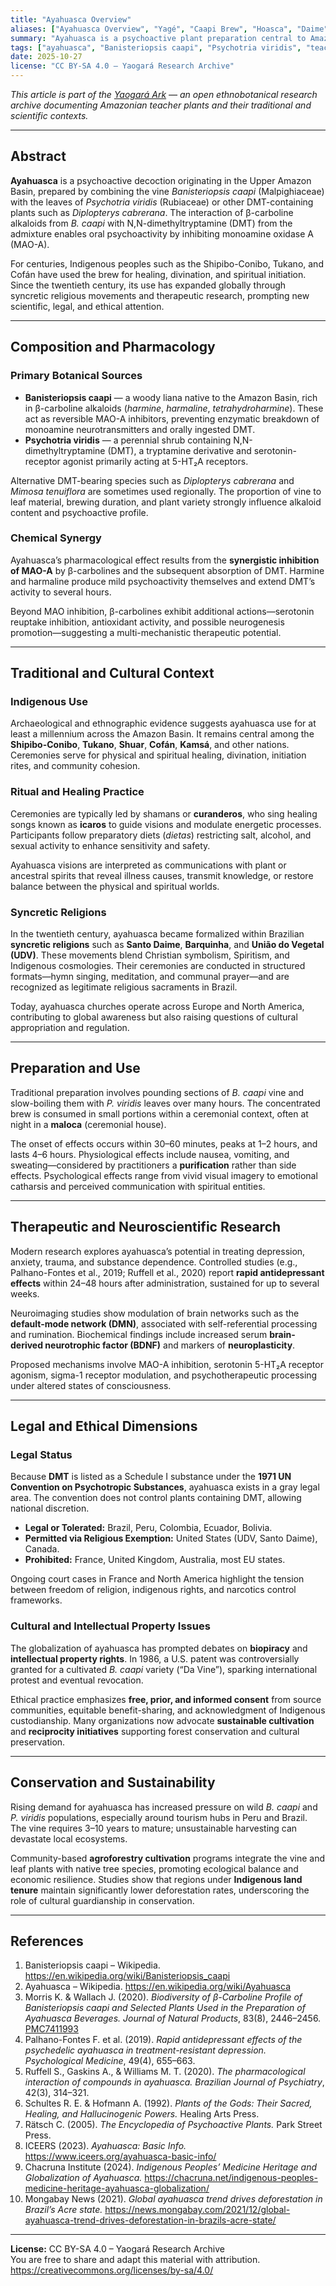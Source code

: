 ```yaml
---
title: "Ayahuasca Overview"
aliases: ["Ayahuasca Overview", "Yagé", "Caapi Brew", "Hoasca", "Daime"]
summary: "Ayahuasca is a psychoactive plant preparation central to Amazonian ethnomedicine and contemporary psychedelic research, combining Banisteriopsis caapi and Psychotria viridis to produce synergistic psychoactive effects."
tags: ["ayahuasca", "Banisteriopsis caapi", "Psychotria viridis", "teacher plants", "ethnobotany", "psychedelics", "Amazon"]
date: 2025-10-27
license: "CC BY-SA 4.0 – Yaogará Research Archive"
---
```


*This article is part of the [Yaogará Ark](https://ark.yaogara.org) — an open ethnobotanical research archive documenting Amazonian teacher plants and their traditional and scientific contexts.*

---

## Abstract

**Ayahuasca** is a psychoactive decoction originating in the Upper Amazon Basin, prepared by combining the vine *Banisteriopsis caapi* (Malpighiaceae) with the leaves of *Psychotria viridis* (Rubiaceae) or other DMT-containing plants such as *Diplopterys cabrerana*. The interaction of β-carboline alkaloids from *B. caapi* with N,N-dimethyltryptamine (DMT) from the admixture enables oral psychoactivity by inhibiting monoamine oxidase A (MAO-A).  

For centuries, Indigenous peoples such as the Shipibo-Conibo, Tukano, and Cofán have used the brew for healing, divination, and spiritual initiation. Since the twentieth century, its use has expanded globally through syncretic religious movements and therapeutic research, prompting new scientific, legal, and ethical attention.

---

## Composition and Pharmacology

### Primary Botanical Sources

- **Banisteriopsis caapi** — a woody liana native to the Amazon Basin, rich in β-carboline alkaloids (*harmine*, *harmaline*, *tetrahydroharmine*). These act as reversible MAO-A inhibitors, preventing enzymatic breakdown of monoamine neurotransmitters and orally ingested DMT.  
- **Psychotria viridis** — a perennial shrub containing N,N-dimethyltryptamine (DMT), a tryptamine derivative and serotonin-receptor agonist primarily acting at 5-HT₂A receptors.

Alternative DMT-bearing species such as *Diplopterys cabrerana* and *Mimosa tenuiflora* are sometimes used regionally. The proportion of vine to leaf material, brewing duration, and plant variety strongly influence alkaloid content and psychoactive profile.

### Chemical Synergy

Ayahuasca’s pharmacological effect results from the **synergistic inhibition of MAO-A** by β-carbolines and the subsequent absorption of DMT. Harmine and harmaline produce mild psychoactivity themselves and extend DMT’s activity to several hours.  

Beyond MAO inhibition, β-carbolines exhibit additional actions—serotonin reuptake inhibition, antioxidant activity, and possible neurogenesis promotion—suggesting a multi-mechanistic therapeutic potential.

---

## Traditional and Cultural Context

### Indigenous Use

Archaeological and ethnographic evidence suggests ayahuasca use for at least a millennium across the Amazon Basin. It remains central among the **Shipibo-Conibo**, **Tukano**, **Shuar**, **Cofán**, **Kamsá**, and other nations. Ceremonies serve for physical and spiritual healing, divination, initiation rites, and community cohesion.

### Ritual and Healing Practice

Ceremonies are typically led by shamans or **curanderos**, who sing healing songs known as **icaros** to guide visions and modulate energetic processes. Participants follow preparatory diets (*dietas*) restricting salt, alcohol, and sexual activity to enhance sensitivity and safety.  

Ayahuasca visions are interpreted as communications with plant or ancestral spirits that reveal illness causes, transmit knowledge, or restore balance between the physical and spiritual worlds.

### Syncretic Religions

In the twentieth century, ayahuasca became formalized within Brazilian **syncretic religions** such as **Santo Daime**, **Barquinha**, and **União do Vegetal (UDV)**. These movements blend Christian symbolism, Spiritism, and Indigenous cosmologies. Their ceremonies are conducted in structured formats—hymn singing, meditation, and communal prayer—and are recognized as legitimate religious sacraments in Brazil.

Today, ayahuasca churches operate across Europe and North America, contributing to global awareness but also raising questions of cultural appropriation and regulation.

---

## Preparation and Use

Traditional preparation involves pounding sections of *B. caapi* vine and slow-boiling them with *P. viridis* leaves over many hours. The concentrated brew is consumed in small portions within a ceremonial context, often at night in a **maloca** (ceremonial house).  

The onset of effects occurs within 30–60 minutes, peaks at 1–2 hours, and lasts 4–6 hours. Physiological effects include nausea, vomiting, and sweating—considered by practitioners a **purification** rather than side effects. Psychological effects range from vivid visual imagery to emotional catharsis and perceived communication with spiritual entities.

---

## Therapeutic and Neuroscientific Research

Modern research explores ayahuasca’s potential in treating depression, anxiety, trauma, and substance dependence. Controlled studies (e.g., Palhano-Fontes et al., 2019; Ruffell et al., 2020) report **rapid antidepressant effects** within 24–48 hours after administration, sustained for up to several weeks.  

Neuroimaging studies show modulation of brain networks such as the **default-mode network (DMN)**, associated with self-referential processing and rumination. Biochemical findings include increased serum **brain-derived neurotrophic factor (BDNF)** and markers of **neuroplasticity**.  

Proposed mechanisms involve MAO-A inhibition, serotonin 5-HT₂A receptor agonism, sigma-1 receptor modulation, and psychotherapeutic processing under altered states of consciousness.

---

## Legal and Ethical Dimensions

### Legal Status

Because **DMT** is listed as a Schedule I substance under the **1971 UN Convention on Psychotropic Substances**, ayahuasca exists in a gray legal area. The convention does not control plants containing DMT, allowing national discretion.  

- **Legal or Tolerated:** Brazil, Peru, Colombia, Ecuador, Bolivia.  
- **Permitted via Religious Exemption:** United States (UDV, Santo Daime), Canada.  
- **Prohibited:** France, United Kingdom, Australia, most EU states.  

Ongoing court cases in France and North America highlight the tension between freedom of religion, indigenous rights, and narcotics control frameworks.

### Cultural and Intellectual Property Issues

The globalization of ayahuasca has prompted debates on **biopiracy** and **intellectual property rights**. In 1986, a U.S. patent was controversially granted for a cultivated *B. caapi* variety (“Da Vine”), sparking international protest and eventual revocation.  

Ethical practice emphasizes **free, prior, and informed consent** from source communities, equitable benefit-sharing, and acknowledgment of Indigenous custodianship. Many organizations now advocate **sustainable cultivation** and **reciprocity initiatives** supporting forest conservation and cultural preservation.

---

## Conservation and Sustainability

Rising demand for ayahuasca has increased pressure on wild *B. caapi* and *P. viridis* populations, especially around tourism hubs in Peru and Brazil. The vine requires 3–10 years to mature; unsustainable harvesting can devastate local ecosystems.  

Community-based **agroforestry cultivation** programs integrate the vine and leaf plants with native tree species, promoting ecological balance and economic resilience. Studies show that regions under **Indigenous land tenure** maintain significantly lower deforestation rates, underscoring the role of cultural guardianship in conservation.

---

## References

1. Banisteriopsis caapi – Wikipedia. <https://en.wikipedia.org/wiki/Banisteriopsis_caapi>  
2. Ayahuasca – Wikipedia. <https://en.wikipedia.org/wiki/Ayahuasca>  
3. Morris K. & Wallach J. (2020). *Biodiversity of β-Carboline Profile of Banisteriopsis caapi and Selected Plants Used in the Preparation of Ayahuasca Beverages.* *Journal of Natural Products*, 83(8), 2446–2456. [PMC7411993](https://pmc.ncbi.nlm.nih.gov/articles/PMC7411993/)  
4. Palhano-Fontes F. et al. (2019). *Rapid antidepressant effects of the psychedelic ayahuasca in treatment-resistant depression.* *Psychological Medicine*, 49(4), 655–663.  
5. Ruffell S., Gaskins A., & Williams M. T. (2020). *The pharmacological interaction of compounds in ayahuasca.* *Brazilian Journal of Psychiatry*, 42(3), 314–321.  
6. Schultes R. E. & Hofmann A. (1992). *Plants of the Gods: Their Sacred, Healing, and Hallucinogenic Powers.* Healing Arts Press.  
7. Rätsch C. (2005). *The Encyclopedia of Psychoactive Plants.* Park Street Press.  
8. ICEERS (2023). *Ayahuasca: Basic Info.* <https://www.iceers.org/ayahuasca-basic-info/>  
9. Chacruna Institute (2024). *Indigenous Peoples’ Medicine Heritage and Globalization of Ayahuasca.* <https://chacruna.net/indigenous-peoples-medicine-heritage-ayahuasca-globalization/>  
10. Mongabay News (2021). *Global ayahuasca trend drives deforestation in Brazil’s Acre state.* <https://news.mongabay.com/2021/12/global-ayahuasca-trend-drives-deforestation-in-brazils-acre-state/>  

---

**License:** CC BY-SA 4.0 – Yaogará Research Archive  
You are free to share and adapt this material with attribution.  
<https://creativecommons.org/licenses/by-sa/4.0/>